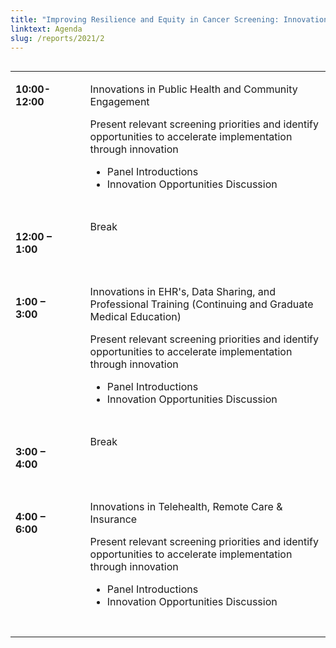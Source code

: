 ```yaml
---
title: "Improving Resilience and Equity in Cancer Screening: Innovations to Increase Screening"
linktext: Agenda
slug: /reports/2021/2
---
```


<left-navigation root="/reports/2021/"></left-navigation>

<div class="small-12 medium-9 columns">

<table cellpadding="5" cellspacing="5" width="100%">
<tbody>
<tr><td valign="top" width="20%">

**10:00-12:00**
</td>
<td width="1%">&nbsp;</td>
<td valign="top" width="79%">

Innovations in Public Health and Community Engagement

Present relevant screening priorities and identify opportunities to accelerate implementation through innovation

- Panel Introductions
- Innovation Opportunities Discussion

</td>
</tr><tr><td>&nbsp;</td>
<td>&nbsp;</td>
<td>&nbsp;</td>
</tr><tr><td valign="top">

**12:00 – 1:00**
</td>
<td>&nbsp;</td>
<td valign="top">
Break
</td>
</tr><tr><td>&nbsp;</td>
<td>&nbsp;</td>
<td>&nbsp;</td>
</tr><tr><td valign="top">

**1:00 – 3:00**

</td>
<td>&nbsp;</td>
<td valign="top">
Innovations in EHR's, Data Sharing, and Professional Training (Continuing and Graduate Medical Education)

Present relevant screening priorities and identify opportunities to accelerate implementation through innovation

- Panel Introductions
- Innovation Opportunities Discussion

</td>
</tr><tr><td>&nbsp;</td>
<td>&nbsp;</td>
<td>&nbsp;</td>
</tr><tr><td valign="top">

**3:00 – 4:00**
</td>
<td>&nbsp;</td>
<td valign="top">
Break
</td>
</tr><tr><td>&nbsp;</td>
<td>&nbsp;</td>
<td>&nbsp;</td>
</tr><tr><td valign="top">

**4:00&nbsp;– 6:00**
</td>
<td>&nbsp;</td>
<td valign="top">
Innovations in Telehealth, Remote Care &amp; Insurance

Present relevant screening priorities and identify opportunities to accelerate implementation through innovation
- Panel Introductions
- Innovation Opportunities Discussion

</td>
</tr><tr><td>&nbsp;</td>
<td>&nbsp;</td>
<td>&nbsp;</td>
</tr></tbody></table>

</div>
